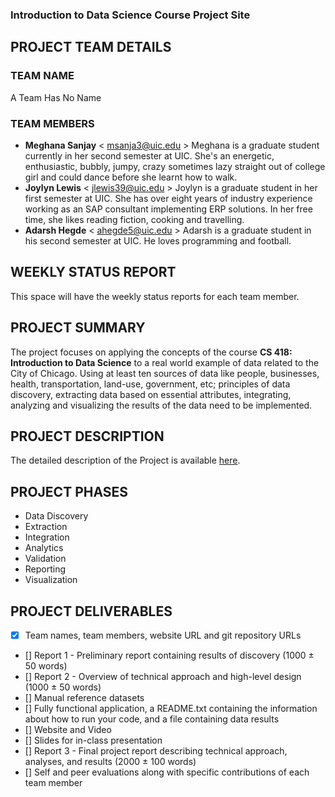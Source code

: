 ### Introduction to Data Science Course Project Site


## PROJECT TEAM DETAILS

### TEAM NAME
A Team Has No Name

### TEAM MEMBERS
- **Meghana Sanjay**
  < msanja3@uic.edu > 
  Meghana is a graduate student currently in her second semester at UIC. She's an energetic, enthusiastic, bubbly, jumpy, crazy sometimes lazy straight out of college girl and could dance before she learnt how to walk.
- **Joylyn Lewis**
  < jlewis39@uic.edu > 
  Joylyn is a graduate student in her first semester at UIC. She has over eight years of industry experience working as an SAP      consultant implementing ERP solutions. In her free time, she likes reading fiction, cooking and travelling.
- **Adarsh Hegde** < ahegde5@uic.edu >
  Adarsh is a graduate student in his second semester at UIC. He loves programming and football.

## WEEKLY STATUS REPORT
This space will have the weekly status reports for each team member.

## PROJECT SUMMARY
The project focuses on applying the concepts of the course **CS 418: Introduction to Data Science** to a real world example of data related to the City of Chicago. Using at least ten sources of data like people, businesses, health, transportation, land-use, government, etc; principles of data discovery, extracting data based on essential attributes, integrating, analyzing and visualizing the results of the data need to be implemented. 

## PROJECT DESCRIPTION
The detailed description of the Project is available [here](http://cs418.cs.uic.edu/project.html/).

## PROJECT PHASES
- Data Discovery
- Extraction
- Integration
- Analytics
- Validation
- Reporting 
- Visualization

## PROJECT DELIVERABLES
- [X] Team names, team members, website URL and git repository URLs
- [] Report 1 - Preliminary report containing results of discovery (1000 ± 50 words)
- [] Report 2 - Overview of technical approach and high-level design (1000 ± 50 words)
- [] Manual reference datasets
- [] Fully functional application, a README.txt containing the information about how to run your code, and a file containing data results
- [] Website and Video
- [] Slides for in-class presentation
- [] Report 3 - Final project report describing technical approach, analyses, and results (2000 ± 100 words)
- [] Self and peer evaluations along with specific contributions of each team member

